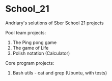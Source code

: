 # School_21
Andriary's solutions of Sber School 21 projects

Pool team projects:
1) The Ping pong game
2) The game of Life
3) Polish notation (Calculator)

Core program projects:
1) Bash utils - cat and grep (Ubuntu, with tests)
